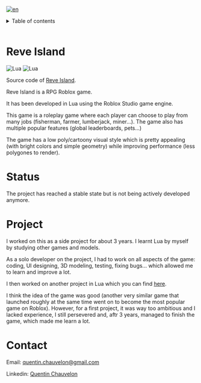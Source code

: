 [![en](https://img.shields.io/badge/lang-fr-blue.svg)](README.fr.md)


<details>
  <summary>Table of contents</summary>

1. [Reve Island](#reve-island)
2. [Status](#status)
3. [Project](#project)
6. [Contact](#contact)
</details>
<br>


# Reve Island

![Lua](https://img.shields.io/badge/Lua-2C2D72?style=flat&logo=lua&logoColor=2C2D72&labelColor=grey)
![Lua](https://img.shields.io/badge/Roblox%20Studio-00A2FF?style=flat&logo=roblox-studio&logoColor=00A2FF&labelColor=grey)

Source code of [Reve Island](https://www.roblox.com/games/9481429677).

Reve Island is a RPG Roblox game.

It has been developed in Lua using the Roblox Studio game engine.

This game is a roleplay game where each player can choose to play from many jobs (fisherman, farmer, lumberjack, miner...). The game also has multiple popular features (global leaderboards, pets...)

The game has a low poly/cartoony visual style which is pretty appealing (with bright colors and simple geometry) while improving performance (less polygones to render). 


# Status

The project has reached a stable state but is not being actively developed anymore.


# Project

I worked on this as a side project for about 3 years. I learnt Lua by myself by studying other games and models.

As a solo developer on the project, I had to work on all aspects of the game: coding, UI designing, 3D modeling, testing, fixing bugs... which allowed me to learn and improve a lot.

I then worked on another project in Lua which you can find [here](https://github.com/Quentin-Chauvelon/Zombie_Invasion_Survive).

I think the idea of the game was good (another very similar game that launched roughly at the same time went on to become the most popular game on Roblox). However, for a first project, it was way too ambitious and I lacked experience, I still persevered and, aftr 3 years, managed to finish the game, which made me learn a lot.


# Contact

Email: [quentin.chauvelon@gmail.com](mailto:quentin.chauvelon@gmail.com)

Linkedin: [Quentin Chauvelon](https://www.linkedin.com/in/quentin-chauvelon/)